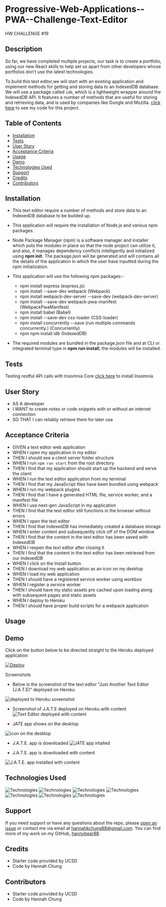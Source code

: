 # Progressive-Web-Applications--PWA--Challenge-Text-Editor
HW CHALLENGE #19


## Description
So far, we have completed multiple projects, our task is to create a portfolio, using our new React skills to help set us apart from other developers whose portfolios don’t use the latest technologies.

To build this text editor,we will start with an existing application and implement methods for getting and storing data to an IndexedDB database. We will use a package called `idb`, which is a lightweight wrapper around the IndexedDB API. It features a number of methods that are useful for storing and retrieving data, and is used by companies like Google and Mozilla. [click here](https://github.com/hannybear88/Progressive-Web-Applications--PWA--Challenge-Text-Editor/tree/main/client/src/js) to see my code for this project.


## Table of Contents
* [Installation](#installation)
* [Tests](#Tests)
* [User Story](#User-Story)
* [Acceptance Criteria](#Acceptance-Criteria)
* [Usage](#Usage)
* [Demo](#Demo)
* [Technologies Used](#Technologies-Used)
* [Support](#Support)
* [Credits](#Credits)
* [Contributors](#Contributors)


## Installation
* This text editor require a number of methods and store data to an IndexedDB database to be builded up.

* This application will require the installation of Node.js and various npm packages.

*   Node Package Manager (npm) is a software manager and installer which puts the modules in place so that the node project can utilize it, and also, it manages dependency conflicts intelligently and initialized using **npm init**. The package.json will be generated and will contains all the details of the application in which the user have inputted during the npm initialization. 

*  This application will use the following npm packages:-

    * npm install express (express.js)
    * npm install --save-dev webpack (Webpack)
    * npm install webpack-dev-server --save-dev (webpack-dev-server)
    * npm install --save-dev webpack-pwa-manifest (WebpackPwaManifest)
    * npm install babel (Babel)
    * npm install --save-dev css-loader (CSS-loader)
    * npm install concurrently --save (run multiple commands concurrently.) (Concurrently)
    * npm npm install idb (IndexedDB)

* The required modules are bundled in the package.json file and at CLI or integrated terminal type in **npm run install**, the modules will be installed.  


## Tests
Testing restful API calls with Insomnia Core
[click here](https://docs.insomnia.rest/insomnia/install) to install Insomnia


## User Story
- AS A developer
- I WANT to create notes or code snippets with or without an internet connection
- SO THAT I can reliably retrieve them for later use


## Acceptance Criteria
- GIVEN a text editor web application
- WHEN I open my application in my editor
- THEN I should see a client server folder structure
- WHEN I run `npm run start` from the root directory
- THEN I find that my application should start up the backend and serve the client
- WHEN I run the text editor application from my terminal
- THEN I find that my JavaScript files have been bundled using webpack
- WHEN I run my webpack plugins
- THEN I find that I have a generated HTML file, service worker, and a manifest file
- WHEN I use next-gen JavaScript in my application
- THEN I find that the text editor still functions in the browser without errors
- WHEN I open the text editor
- THEN I find that IndexedDB has immediately created a database storage
- WHEN I enter content and subsequently click off of the DOM window
- THEN I find that the content in the text editor has been saved with IndexedDB
- WHEN I reopen the text editor after closing it
- THEN I find that the content in the text editor has been retrieved from our IndexedDB
- WHEN I click on the Install button
- THEN I download my web application as an icon on my desktop
- WHEN I load my web application
- THEN I should have a registered service worker using workbox
- WHEN I register a service worker
- THEN I should have my static assets pre cached upon loading along with subsequent pages and static assets
- WHEN I deploy to Heroku
- THEN I should have proper build scripts for a webpack application


## Usage


## Demo

Click on the button below to be directed straight to the Heroku deployed application

[![Deploy](https://www.herokucdn.com/deploy/button.svg)](https://pwa-challenge-text-editor.herokuapp.com/)

Screenshots

- Below is the screenshot of the text editor "Just Another Text Editor (J.A.T.E)" deployed on Heroku

![deployed to Heroku screenshot](/Assets/images/pwa_JATE_deployedonheroku_screenshot.png)

- Screenshot of J.A.T.E deployed on Heroku with content
![Text Editor deployed with content](/Assets/images/pwa_JATE_app_installed_with_content_screenshot.png)

<!-- - JATE app installation prompt pops up after the user clicks install

![JATE app installation prompt](/Assets/images/pwa_JATE_install_app_prompt_screenshot.png) -->

- JATE app shows on the desktop

![icon on the desktop](/Assets/images/pwa_JATE_icon_on_desktop_screenshot.png)

- J.A.T.E. app is downloaded
![JATE app intalled](/Assets/images/pwa_JATE_app_installed_screenshot.png)

- J.A.T.E. app is downloaded with content 

![J.A.T.E. app installed with content](/Assets/images/pwa_JATE_app_installed_with_content_screenshot.png)




## Technologies Used

![Technologies](https://img.shields.io/badge/Javascript-F7DF1E?style=for-the-badge&logo=javascript&logoColor=black)
![Technologies](https://img.shields.io/badge/-Node.js-339933?logo=Node.js&logoColor=white)
![Technologies](https://img.shields.io/badge/-npm-CB3837?logo=npm&logoColor=white)
![Technologies](https://img.shields.io/badge/npm%20package-moment-%3CCOLOR%3E?style=flat-square&logo=npm)
![Technologies](https://img.shields.io/badge/npm%20package-express-green?style=flat-square&logo=npm)
![Technologies](https://img.shields.io/badge/npm%20package-mongoose-purple?style=flat-square&logo=npm) 
![Technologies](https://img.shields.io/badge/Database-MongoDB-yellow?style=flat-square&logo=mongoDB) 


## Support
If you need support or have any questions about the repo, please [open an issue](https://github.com/hannybear88/Model-View-Controller--MVC--Challenge-Tech-Blog/issues) or contact me via email at hannahkchung88@gmail.com. You can find more of my work on my GitHub, [hannybear88](https://github.com/hannybear88/).


## Credits
- Starter code provided by UCSD 
- Code by Hannah Chung


## Contributors
- Starter code provided by UCSD 
- Code by Hannah Chung
